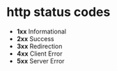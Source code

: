# http status codes
* **1xx** Informational
* **2xx** Success
* **3xx** Redirection
* **4xx** Client Error
* **5xx** Server Error
